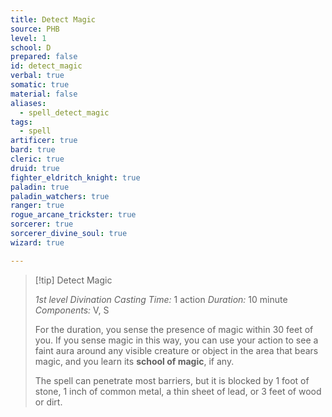 ```yaml
---
title: Detect Magic
source: PHB
level: 1
school: D
prepared: false
id: detect_magic
verbal: true
somatic: true
material: false
aliases:
  - spell_detect_magic
tags:
  - spell
artificer: true
bard: true
cleric: true
druid: true
fighter_eldritch_knight: true
paladin: true
paladin_watchers: true
ranger: true
rogue_arcane_trickster: true
sorcerer: true
sorcerer_divine_soul: true
wizard: true

---
```

>[!tip] Detect Magic
>
> *1st level Divination*
> *Casting Time:* 1 action
> *Duration:* 10 minute
> *Components:* V, S
>
>For the duration, you sense the presence of magic within 30 feet of you. If you sense magic in this way, you can use your action to see a faint aura around any visible creature or object in the area that bears magic, and you learn its **school of magic**, if any.
>
>The spell can penetrate most barriers, but it is blocked by 1 foot of stone, 1 inch of common metal, a thin sheet of lead, or 3 feet of wood or dirt.
>

